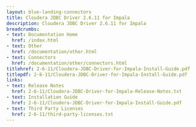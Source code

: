 ```yaml
---
layout: blue-landing-connectors
title: Cloudera JDBC Driver 2.6.11 for Impala
description: Cloudera JDBC Driver 2.6.11 for Impala
breadcrumbs:
- text: Documentation Home
  href: /index.html
- text: Other
  href: /documentation/other.html
- text: Connectors
  href: /documentation/other/connectors.html
titlehref: 2-6-11/Cloudera-JDBC-Driver-for-Impala-Install-Guide.pdf
titlepdf: 2-6-11/Cloudera-JDBC-Driver-for-Impala-Install-Guide.pdf
links:
- text: Release Notes
  href: 2-6-11/Cloudera-JDBC-Driver-for-Impala-Release-Notes.txt
- text: Installation Guide
  href: 2-6-11/Cloudera-JDBC-Driver-for-Impala-Install-Guide.pdf
- text: Third Party Licenses
  href: 2-6-11/third-party-licenses.txt
---
```

